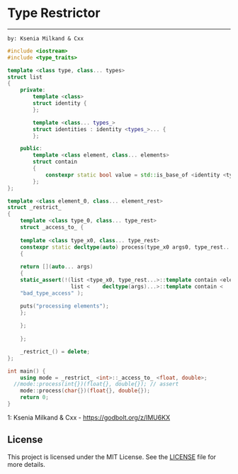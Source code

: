# Type Restrictor
- - - - - - - - - - - - - - - - - - - - - - - - - - - - - - - - - - - -  - - 
    by: Ksenia Milkand & Cxx
```cpp
#include <iostream>
#include <type_traits>

template <class type, class... types>
struct list
{
    private:
        template <class>
        struct identity {
        };

        template <class... types_>
        struct identities : identity <types_>... {
        };

    public:
        template <class element, class... elements>
        struct contain
        {
            constexpr static bool value = std::is_base_of <identity <type> , identities <element, elements...>>::value || (std::is_base_of <identity <types>, identities <element, elements...>>::value || ...);
        };
};

template <class element_0, class... element_rest>
struct _restrict_
{
    template <class type_0, class... type_rest>
    struct _access_to_ {
    
    template <class type_x0, class... type_rest>
    constexpr static decltype(auto) process(type_x0 args0, type_rest... arg_rest)
    {
    
    return [](auto... args)
    {
    static_assert(!(list <type_x0, type_rest...>::template contain <element_0, element_rest...>::value &&
                    list <    decltype(args)...>::template contain <   type_0, type_rest   ...>::value),
    "bad_type_access" );

    puts("processing elements");
    };
    
    };
    
    };

    _restrict_() = delete;
};

int main() {
    using mode = _restrict_ <int>::_access_to_ <float, double>;
  //mode::process(int{})(float{}, double{}); // assert
    mode::process(char{})(float{}, double{});
    return 0;
}
```
1: Ksenia Milkand & Cxx - https://godbolt.org/z/IMU6KX

## License

This project is licensed under the MIT License. See the [LICENSE](LICENSE) file for more details.
